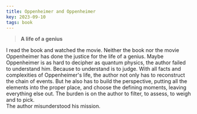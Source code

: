 ```yaml
---
title: Oppenheimer and Oppenheimer
key: 2023-09-10
tags: book 
---
```

> **A life of a genius**

I read the book and watched the movie. Neither the book nor the movie Oppenheimer has done the justice for the life of a genius. 
Maybe Oppenheimer is as hard to decipher as quantum physics, the author failed to understand him.
Because to understand is to judge. With all facts and complexities of Oppenheimer's life, the author not only has to reconstruct 
the chain of events. But he also has to build the perspective, putting all the elements into the proper place, 
and choose the defining moments, leaving everything else out. The burden is on the author to filter, to assess, to weigh and to pick.   
The author misunderstood his mission. 

